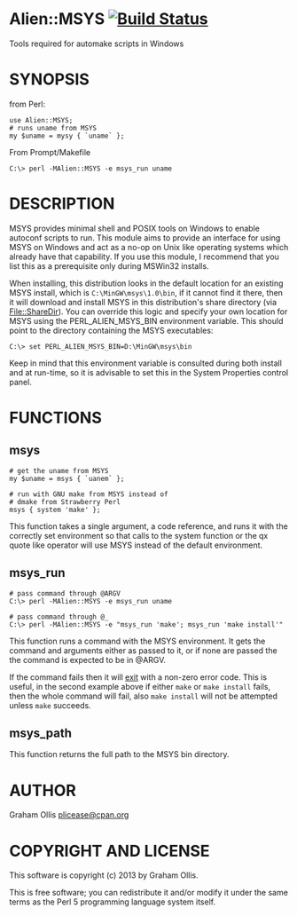 # Alien::MSYS [![Build Status](https://secure.travis-ci.org/plicease/Alien-MSYS.png)](http://travis-ci.org/plicease/Alien-MSYS)

Tools required for automake scripts in Windows

# SYNOPSIS

from Perl:

    use Alien::MSYS;
    # runs uname from MSYS
    my $uname = mysy { `uname` };

From Prompt/Makefile

    C:\> perl -MAlien::MSYS -e msys_run uname

# DESCRIPTION

MSYS provides minimal shell and POSIX tools on Windows to enable autoconf scripts to run.
This module aims to provide an interface for using MSYS on Windows and act as a no-op on
Unix like operating systems which already have that capability.  If you use this module,
I recommend that you list this as a prerequisite only during MSWin32 installs.

When installing, this distribution looks in the default location for an existing MSYS
install, which is `C:\MinGW\msys\1.0\bin`, if it cannot find it there, then it will
download and install MSYS in this distribution's share directory (via [File::ShareDir](https://metacpan.org/pod/File::ShareDir)).
You can override this logic and specify your own location for MSYS using the 
PERL\_ALIEN\_MSYS\_BIN environment variable.  This should point to the directory containing
the MSYS executables:

    C:\> set PERL_ALIEN_MSYS_BIN=D:\MinGW\msys\bin

Keep in mind that this environment variable is consulted during both install and at run-time,
so it is advisable to set this in the System Properties control panel.

# FUNCTIONS

## msys

    # get the uname from MSYS
    my $uname = msys { `uanem` };
    
    # run with GNU make from MSYS instead of
    # dmake from Strawberry Perl
    msys { system 'make' };

This function takes a single argument, a code reference, and runs it with the correctly
set environment so that calls to the system function or the qx quote like operator will
use MSYS instead of the default environment.

## msys\_run

    # pass command through @ARGV
    C:\> perl -MAlien::MSYS -e msys_run uname
    
    # pass command through @_
    C:\> perl -MAlien::MSYS -e "msys_run 'make'; msys_run 'make install'"

This function runs a command with the MSYS environment.  It gets the command and arguments
either as passed to it, or if none are passed the the command is expected to be in
@ARGV.

If the command fails then it will [exit](https://metacpan.org/pod/perlfunc#exit) with a non-zero error code.  This
is useful, in the second example above if either `make` or `make install` fails, then
the whole command will fail, also `make install` will not be attempted unless `make`
succeeds.

## msys\_path

This function returns the full path to the MSYS bin directory.

# AUTHOR

Graham Ollis <plicease@cpan.org>

# COPYRIGHT AND LICENSE

This software is copyright (c) 2013 by Graham Ollis.

This is free software; you can redistribute it and/or modify it under
the same terms as the Perl 5 programming language system itself.
